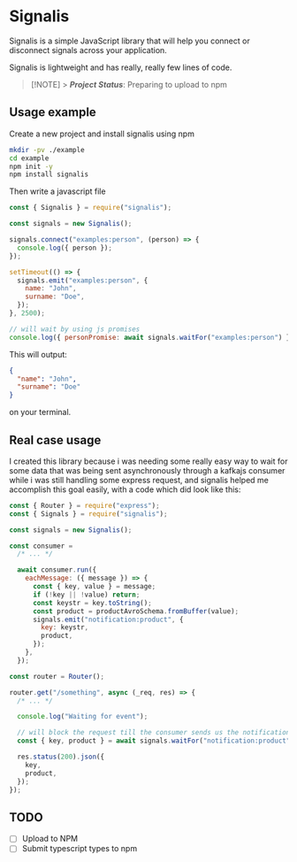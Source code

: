 # Signalis

Signalis is a simple JavaScript library that will help you connect or disconnect signals across your application.

Signalis is lightweight and has really, really few lines of code.

> [!NOTE] > **_Project Status_**: Preparing to upload to npm

## Usage example

Create a new project and install signalis using npm

```sh
mkdir -pv ./example
cd example
npm init -y
npm install signalis
```

Then write a javascript file

```javascript
const { Signalis } = require("signalis");

const signals = new Signalis();

signals.connect("examples:person", (person) => {
  console.log({ person });
});

setTimeout(() => {
  signals.emit("examples:person", {
    name: "John",
    surname: "Doe",
  });
}, 2500);

// will wait by using js promises
console.log({ personPromise: await signals.waitFor("examples:person") });
```

This will output:

```json
{
  "name": "John",
  "surname": "Doe"
}
```

on your terminal.

## Real case usage

I created this library because i was needing some really easy way to wait for some data that was being sent asynchronously through a kafkajs consumer while i was still handling some express request, and signalis helped me accomplish this goal easily, with a code which did look like this:

```js
const { Router } = require("express");
const { Signals } = require("signalis");

const signals = new Signalis();

const consumer =
  /* ... */

  await consumer.run({
    eachMessage: ({ message }) => {
      const { key, value } = message;
      if (!key || !value) return;
      const keystr = key.toString();
      const product = productAvroSchema.fromBuffer(value);
      signals.emit("notification:product", {
        key: keystr,
        product,
      });
    },
  });

const router = Router();

router.get("/something", async (_req, res) => {
  /* ... */

  console.log("Waiting for event");

  // will block the request till the consumer sends us the notification
  const { key, product } = await signals.waitFor("notification:product");

  res.status(200).json({
    key,
    product,
  });
});
```

## TODO

- [ ] Upload to NPM
- [ ] Submit typescript types to npm
